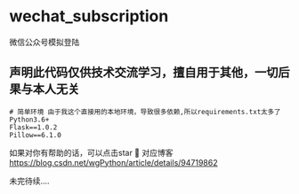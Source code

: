 # wechat_subscription
微信公众号模拟登陆

## 声明此代码仅供技术交流学习，擅自用于其他，一切后果与本人无关

```
# 简单环境 由于我这个直接用的本地环境，导致很多依赖,所以requirements.txt太多了
Python3.6+ 
Flask==1.0.2  
Pillow==6.1.0
```

如果对你有帮助的话，可以点击star 🌈
对应博客 https://blog.csdn.net/wgPython/article/details/94719862



未完待续.... 
